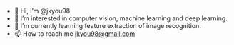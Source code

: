 - 👋 Hi, I’m @jkyou98
- 👀 I’m interested in computer vision, machine learning and deep learning.
- 🌱 I’m currently learning feature extraction of image recognition.
- 📫 How to reach me
jkyou98@gmail.com

<!---
jkyou98/jkyou98 is a ✨ special ✨ repository because its `README.md` (this file) appears on your GitHub profile.
You can click the Preview link to take a look at your changes.
--->
